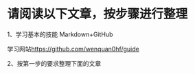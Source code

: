 # 请阅读以下文章，按步骤进行整理

1、学习基本的技能 Markdown+GitHub

学习网站<https://github.com/wenquan0hf/guide>

2、按第一步的要求整理下面的文章


